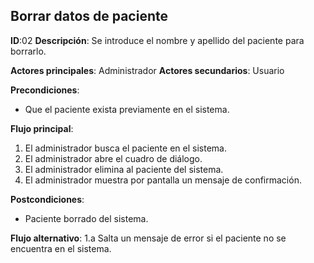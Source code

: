 ## Borrar datos de paciente

**ID**:02 **Descripción**: Se introduce el nombre y apellido del paciente para borrarlo.

**Actores principales**: Administrador **Actores secundarios**: Usuario

**Precondiciones**:
 * Que el paciente exista previamente en el sistema.

**Flujo principal**:
  1. El administrador busca el paciente en el sistema.
  2. El administrador abre el cuadro de diálogo.
  3. El administrador elimina al paciente del sistema.
  4. El administrador muestra por pantalla un mensaje de confirmación.

**Postcondiciones**:
 * Paciente borrado del sistema.

**Flujo alternativo**:
 1.a Salta un mensaje de error si el paciente no se encuentra en el sistema.
